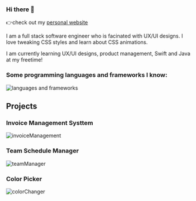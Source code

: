 ### Hi there 👋

👉check out my <a href="www.hzktb.com">personal website</a>

<p>I am a full stack software engineer who is facinated with UX/UI designs. I love tweaking CSS styles and learn about CSS animations.</p>
<p>I am currently learning UX/UI designs, product management, Swift and Java at my freetime!</p>
<h3>Some programming languages and frameworks I know:</h3>

![languages and frameworks](https://user-images.githubusercontent.com/58833788/133368541-26034c0f-75ae-4632-9263-195a338edc89.png)

## Projects
###  Invoice Management Systtem
![invoiceManagement](https://user-images.githubusercontent.com/58833788/133365546-6f60e1e7-2885-43c8-b1d2-05f6164cba50.gif)

### Team Schedule Manager
![teamManager](https://user-images.githubusercontent.com/58833788/133365602-a04f1924-b7a3-4b34-9b3b-eef105dcc49a.gif)

### Color Picker
![colorChanger](https://user-images.githubusercontent.com/58833788/133365934-b7a59535-51d1-424b-bf70-ed53d8cf8e04.gif)
